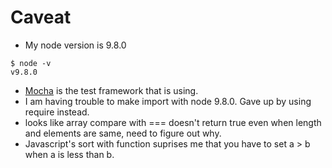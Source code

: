 # Caveat

* My node version is 9.8.0
```
$ node -v
v9.8.0
```
* [Mocha](https://mochajs.org/) is the test framework that is using.
* I am having trouble to make import with node 9.8.0. Gave up by using require instead.
* looks like array compare with === doesn't return true even when length and elements are same, need to figure out why.
* Javascript's sort with function suprises me that you have to set a > b when a is less than b.